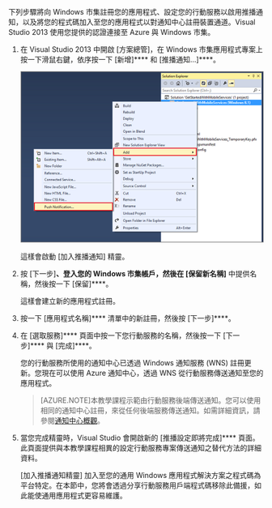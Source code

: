 ﻿下列步驟將向 Windows 市集註冊您的應用程式、設定您的行動服務以啟用推播通知，以及將您的程式碼加入至您的應用程式以對通知中心註冊裝置通道。Visual Studio 2013 使用您提供的認證連接至 Azure 與 Windows 市集。 

1. 在 Visual Studio 2013 中開啟 [方案總管]，在 Windows 市集應用程式專案上按一下滑鼠右鍵，依序按一下 [新增]**** 和 [推播通知...]****。 

	![Add Push Notification wizard in Visual Studio 2013](./media/mobile-services-create-new-push-vs2013/mobile-add-push-notifications-vs2013.png)

	這樣會啟動 [加入推播通知] 精靈。

2. 按 [下一步]****、登入您的 Windows 市集帳戶，然後在 [保留新名稱]**** 中提供名稱，然後按一下 [保留]****。

	這樣會建立新的應用程式註冊。

3. 按一下 [應用程式名稱]**** 清單中的新註冊，然後按 [下一步]****。

4. 在 [選取服務]**** 頁面中按一下您行動服務的名稱，然後按一下 [下一步]**** 與 [完成]****。 

	您的行動服務所使用的通知中心已透過 Windows 通知服務 (WNS) 註冊更新。您現在可以使用 Azure 通知中心，透過 WNS 從行動服務傳送通知至您的應用程式。 

	>[AZURE.NOTE]本教學課程示範由行動服務後端傳送通知。您可以使用相同的通知中心註冊，來從任何後端服務傳送通知。如需詳細資訊，請參閱[通知中心概觀](http://msdn.microsoft.com/library/azure/jj927170.aspx)。

5. 當您完成精靈時，Visual Studio 會開啟新的 [推播設定即將完成]**** 頁面。此頁面提供與本教學課程相異的設定行動服務專案傳送通知之替代方法的詳細資料。 

	[加入推播通知精靈] 加入至您的通用 Windows 應用程式解決方案之程式碼為平台特定。在本節中，您將會透過分享行動服務用戶端程式碼移除此備援，如此能使通用應用程式更容易維護。  

<!-- URLs. -->
[開始使用行動服務]: /develop/mobile/tutorials/get-started/
[開始使用資料]: /develop/mobile/tutorials/get-started-with-data-dotnet/
[在 Visual Studio 2013 中匯入 publishsettings 檔案]: /documentation/articles/mobile-services-windows-how-to-import-publishsettings/

<!--HONumber=47-->
